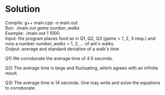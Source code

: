 # Solution

Compile: g++ main.cpp -o main.out  
Run: ./main.out *game* *number_walks*  
Example: ./main.out 1 1000  
Input: the program places food as in Q1, Q2, Q3 (*game* = 1, 2, 3 resp.) and runs a number *number_walks* = 1, 2, ... of ant's walks.  
Output: average and standard deviation of a walk's time

Q1) We corroborate the average time of 4.5 seconds.  

Q2) The average time is large and fluctuating, which agrees with an infinite result.  

Q3) The average time is 14 seconds. One may write and solve the equations to corroborate.
